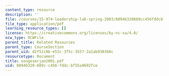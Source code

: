 ```yaml
---
content_type: resource
description: ''
file: /courses/15-974-leadership-lab-spring-2003/8894b320889cc456fddcbf55a9692fce_sengesmrjan2001.pdf
file_type: application/pdf
learning_resource_types: []
license: https://creativecommons.org/licenses/by-nc-sa/4.0/
ocw_type: OCWFile
parent_title: Related Resources
parent_type: CourseSection
parent_uid: d2f51c0b-e52c-3f5c-3557-2a1ab930368c
resourcetype: Document
title: sengesmrjan2001.pdf
uid: 8894b320-889c-c456-fddc-bf55a9692fce
---
```

